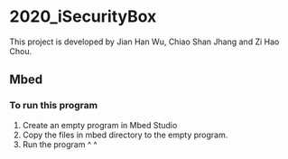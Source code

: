 # 2020_iSecurityBox
This project is developed by Jian Han Wu, Chiao Shan Jhang and Zi Hao Chou.

## Mbed

### To run this program
1. Create an empty program in Mbed Studio
2. Copy the files in mbed directory to the empty program.
3. Run the program ^ ^
